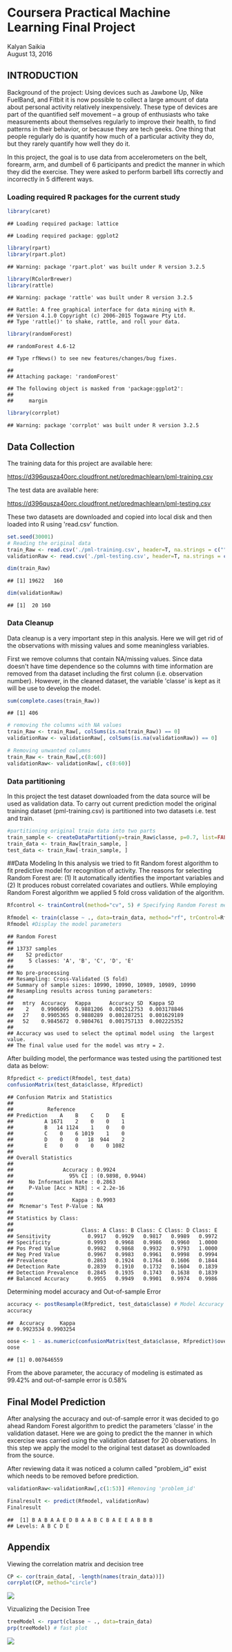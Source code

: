 # Coursera Practical Machine Learning Final Project
Kalyan Saikia  
August 13, 2016  



## INTRODUCTION 

Background of the project:
Using devices such as Jawbone Up, Nike FuelBand, and Fitbit it is now possible to collect a large amount of data about personal activity relatively inexpensively. These type of devices are part of the quantified self movement – a group of enthusiasts who take measurements about themselves regularly to improve their health, to find patterns in their behavior, or because they are tech geeks. One thing that people regularly do is quantify how much of a particular activity they do, but they rarely quantify how well they do it. 

In this project, the goal is to use data from accelerometers on the belt, forearm, arm, and dumbell of 6 participants and predict the manner in which they did the exercise. They were asked to perform barbell lifts correctly and incorrectly in 5 different ways. 

### Loading required R packages for the current study


```r
library(caret)
```

```
## Loading required package: lattice
```

```
## Loading required package: ggplot2
```

```r
library(rpart)
library(rpart.plot)
```

```
## Warning: package 'rpart.plot' was built under R version 3.2.5
```

```r
library(RColorBrewer)
library(rattle)
```

```
## Warning: package 'rattle' was built under R version 3.2.5
```

```
## Rattle: A free graphical interface for data mining with R.
## Version 4.1.0 Copyright (c) 2006-2015 Togaware Pty Ltd.
## Type 'rattle()' to shake, rattle, and roll your data.
```

```r
library(randomForest)
```

```
## randomForest 4.6-12
```

```
## Type rfNews() to see new features/changes/bug fixes.
```

```
## 
## Attaching package: 'randomForest'
```

```
## The following object is masked from 'package:ggplot2':
## 
##     margin
```

```r
library(corrplot)
```

```
## Warning: package 'corrplot' was built under R version 3.2.5
```

## Data Collection

The training data for this project are available here:

https://d396qusza40orc.cloudfront.net/predmachlearn/pml-training.csv

The test data are available here:

https://d396qusza40orc.cloudfront.net/predmachlearn/pml-testing.csv

These two datasets are downloaded and copied into local disk and then loaded into R using 'read.csv' function.


```r
set.seed(30001)
# Reading the original data
train_Raw <- read.csv('./pml-training.csv', header=T, na.strings = c("", "NA"))
validationRaw <- read.csv('./pml-testing.csv', header=T, na.strings = c("", "NA"))

dim(train_Raw)
```

```
## [1] 19622   160
```

```r
dim(validationRaw)
```

```
## [1]  20 160
```

### Data Cleanup
Data cleanup is a very important step in this analysis. 
Here we will get rid of the observations with missing values and some meaningless variables. 

First we remove columns that contain NA/missing values.
Since data doesn't have time dependence so the columns with time information are removed from tha dataset including the first column (i.e. observation number). However, in the cleaned dataset, the variable 'classe' is kept as it will be use to develop the model.

```r
sum(complete.cases(train_Raw))
```

```
## [1] 406
```

```r
# removing the columns with NA values
train_Raw <- train_Raw[, colSums(is.na(train_Raw)) == 0] 
validationRaw <- validationRaw[, colSums(is.na(validationRaw)) == 0] 

# Removing unwanted columns
train_Raw <- train_Raw[,c(8:60)] 
validationRaw<- validationRaw[, c(8:60)] 
```

### Data partitioning

In this project the test dataset downloaded from the data source will be used as validation data. 
To carry out current prediction model the original training dataset (pml-training.csv) is partitioned into two datasets i.e. test and train.

```r
#partitioning original train data into two parts
train_sample <- createDataPartition(y=train_Raw$classe, p=0.7, list=FALSE)
train_data <- train_Raw[train_sample, ]
test_data <- train_Raw[-train_sample, ]
```

##Data Modeling
In this analysis we tried to fit Random forest algorithm to fit predictive model for recognition of activity. The reasons for selecting Random Forest are: (1) It automatically identifies the important variables and (2) It produces robust correlated covariates and outliers. 
While employing Random Forest algorithm we applied 5 fold cross validation of the algorithm.


```r
Rfcontrol <- trainControl(method="cv", 5) # Specifying Random Forest method

Rfmodel <- train(classe ~ ., data=train_data, method="rf", trControl=Rfcontrol, ntree=250)
Rfmodel #Display the model parameters
```

```
## Random Forest 
## 
## 13737 samples
##    52 predictor
##     5 classes: 'A', 'B', 'C', 'D', 'E' 
## 
## No pre-processing
## Resampling: Cross-Validated (5 fold) 
## Summary of sample sizes: 10990, 10990, 10989, 10989, 10990 
## Resampling results across tuning parameters:
## 
##   mtry  Accuracy   Kappa      Accuracy SD  Kappa SD   
##    2    0.9906095  0.9881206  0.002512753  0.003178846
##   27    0.9905365  0.9880289  0.001287251  0.001629189
##   52    0.9845672  0.9804761  0.001757133  0.002225352
## 
## Accuracy was used to select the optimal model using  the largest value.
## The final value used for the model was mtry = 2.
```

After building model, the performance was tested using the partitioned test data as below:


```r
Rfpredict <- predict(Rfmodel, test_data)
confusionMatrix(test_data$classe, Rfpredict)
```

```
## Confusion Matrix and Statistics
## 
##           Reference
## Prediction    A    B    C    D    E
##          A 1671    2    0    0    1
##          B   14 1124    1    0    0
##          C    0    6 1019    1    0
##          D    0    0   18  944    2
##          E    0    0    0    0 1082
## 
## Overall Statistics
##                                           
##                Accuracy : 0.9924          
##                  95% CI : (0.9898, 0.9944)
##     No Information Rate : 0.2863          
##     P-Value [Acc > NIR] : < 2.2e-16       
##                                           
##                   Kappa : 0.9903          
##  Mcnemar's Test P-Value : NA              
## 
## Statistics by Class:
## 
##                      Class: A Class: B Class: C Class: D Class: E
## Sensitivity            0.9917   0.9929   0.9817   0.9989   0.9972
## Specificity            0.9993   0.9968   0.9986   0.9960   1.0000
## Pos Pred Value         0.9982   0.9868   0.9932   0.9793   1.0000
## Neg Pred Value         0.9967   0.9983   0.9961   0.9998   0.9994
## Prevalence             0.2863   0.1924   0.1764   0.1606   0.1844
## Detection Rate         0.2839   0.1910   0.1732   0.1604   0.1839
## Detection Prevalence   0.2845   0.1935   0.1743   0.1638   0.1839
## Balanced Accuracy      0.9955   0.9949   0.9901   0.9974   0.9986
```

Determining model accuracy and Out-of-sample Error 


```r
accuracy <- postResample(Rfpredict, test_data$classe) # Model Accuracy
accuracy
```

```
##  Accuracy     Kappa 
## 0.9923534 0.9903254
```

```r
oose <- 1 - as.numeric(confusionMatrix(test_data$classe, Rfpredict)$overall[1]) # Out-of-sample error estimation
oose
```

```
## [1] 0.007646559
```

From the above parameter, the accuracy of modeling is estimated as 99.42% and out-of-sample error is 0.58%

## Final Model Prediction
After analysing the accuracy and out-of-sample error it was decided to go ahead Random Forest algorithm to predict the parameters 'classe' in the validation dataset. Here we are going to predict the the manner in which excercise was carried using the validation dataset for 20 observations. In this step we apply the model to the original test dataset as downloaded from the source.

After reviewing data it was noticed a column called "problem_id" exist which needs to be removed before prediction.

```r
validationRaw<-validationRaw[,c(1:53)] #Removing 'problem_id'

Finalresult <- predict(Rfmodel, validationRaw)
Finalresult
```

```
##  [1] B A B A A E D B A A B C B A E E A B B B
## Levels: A B C D E
```

## Appendix
Viewing the correlation matrix and decision tree


```r
CP <- cor(train_data[, -length(names(train_data))])
corrplot(CP, method="circle")
```

![](Project_report_course8_files/figure-html/unnamed-chunk-9-1.png)



Vizualizing the Decision Tree


```r
treeModel <- rpart(classe ~ ., data=train_data)
prp(treeModel) # fast plot
```

![](Project_report_course8_files/figure-html/unnamed-chunk-10-1.png)

